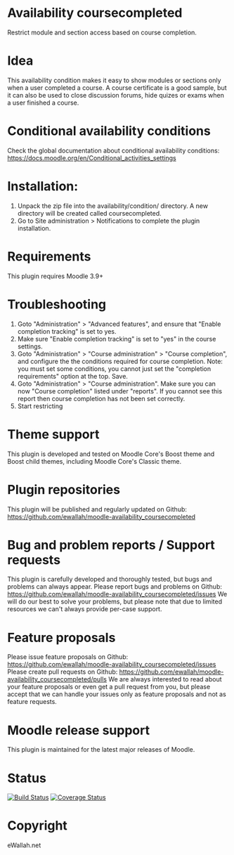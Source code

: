 # Availability coursecompleted
Restrict module and section access based on course completion.

# Idea
This availability condition makes it easy to show modules or sections only when a user
completed a course. A course certificate is a good sample, but it can also be used to close
discussion forums, hide quizes or exams when a user finished a course.

# Conditional availability conditions
Check the global documentation about conditional availability conditions: https://docs.moodle.org/en/Conditional_activities_settings

# Installation:
 1. Unpack the zip file into the availability/condition/ directory. A new directory will be created called coursecompleted.
 2. Go to Site administration > Notifications to complete the plugin installation.

# Requirements
This plugin requires Moodle 3.9+

# Troubleshooting
 1. Goto "Administration" > "Advanced features", and ensure that "Enable completion tracking" is set to yes.
 2. Make sure "Enable completion tracking" is set to "yes" in the course settings.
 3. Goto "Administration" > "Course administration" > "Course completion", and configure the the conditions required for course completion. Note: you must set some conditions, you cannot just set the "completion requirements" option at the top. Save.
 4. Goto "Administration" > "Course administration". Make sure you can now "Course completion" listed under "reports". If you cannot see this report then course completion has not been set correctly.
 5. Start restricting

# Theme support
This plugin is developed and tested on Moodle Core's Boost theme and Boost child themes, including Moodle Core's Classic theme.

# Plugin repositories
This plugin will be published and regularly updated on Github: https://github.com/ewallah/moodle-availability_coursecompleted

# Bug and problem reports / Support requests
This plugin is carefully developed and thoroughly tested, but bugs and problems can always appear.
Please report bugs and problems on Github: https://github.com/ewallah/moodle-availability_coursecompleted/issues
We will do our best to solve your problems, but please note that due to limited resources we can't always provide per-case support.

# Feature proposals
Please issue feature proposals on Github: https://github.com/ewallah/moodle-availability_coursecompleted/issues
Please create pull requests on Github: https://github.com/ewallah/moodle-availability_coursecompleted/pulls
We are always interested to read about your feature proposals or even get a pull request from you, but please accept that we can handle your issues only as feature proposals and not as feature requests.

# Moodle release support
This plugin is maintained for the latest major releases of Moodle.

# Status
[![Build Status](https://github.com/ewallah/moodle-availability_coursecompleted/workflows/Tests/badge.svg)](https://github.com/ewallah/moodle-availability_coursecompleted/actions)
[![Coverage Status](https://coveralls.io/repos/github/ewallah/moodle-availability_coursecompleted/badge.svg?branch=main)](https://coveralls.io/github/ewallah/moodle-availability_coursecompleted?branch=main)

# Copyright
eWallah.net
